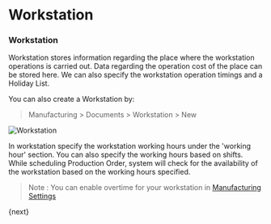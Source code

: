 <!-- add-breadcrumbs -->
# Workstation

### Workstation

Workstation stores information regarding the place where the workstation operations is carried out.
Data regarding the operation cost of the place can be stored here.
We can also specify the workstation operation timings and a Holiday List.

You can also create a Workstation by:

> Manufacturing > Documents > Workstation > New

<img class="screenshot" alt="Workstation" src="/docs/assets/img/manufacturing/workstation.png">

In workstation specify the workstation working hours under the 'working hour' section. 
You can also specify the working hours based on shifts.
While scheduling Production Order, system will check for the availability of the workstation based on the working hours specified.	

> Note : You can enable overtime for your workstation in [Manufacturing Settings](/docs/user/manual/en/manufacturing/setup/manufacturing-settings.html)

{next}